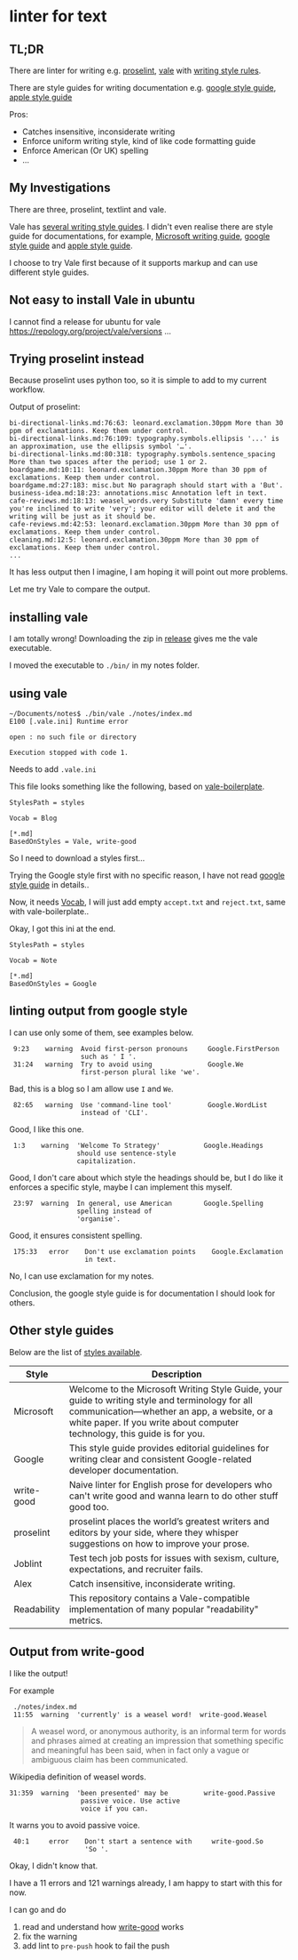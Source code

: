 # linter for text

## TL;DR

There are linter for writing e.g. [proselint](https://github.com/amperser/proselint), [vale](https://github.com/errata-ai/vale) with [writing style rules](https://github.com/errata-ai/styles).

There are style guides for writing documentation e.g. [google style guide](https://developers.google.com/style/), [apple style guide](https://help.apple.com/applestyleguide/)

Pros:

- Catches insensitive, inconsiderate writing
- Enforce uniform writing style, kind of like code formatting guide
- Enforce American (Or UK) spelling
- ...

## My Investigations

There are three, proselint, textlint and vale.

Vale has [several writing style guides](https://github.com/errata-ai/styles#available-styles). I didn't even realise there are style guide for documentations, for example, [Microsoft writing guide](https://docs.microsoft.com/en-us/style-guide/welcome/), [google style guide](https://developers.google.com/style) and [apple style guide](https://help.apple.com/applestyleguide/#/apsg1eef9171).

I choose to try Vale first because of it supports markup and can use different style guides.

## Not easy to install Vale in ubuntu

I cannot find a release for ubuntu for vale https://repology.org/project/vale/versions ...

## Trying proselint instead

Because proselint uses python too, so it is simple to add to my current workflow.

Output of proselint:

```
bi-directional-links.md:76:63: leonard.exclamation.30ppm More than 30 ppm of exclamations. Keep them under control.
bi-directional-links.md:76:109: typography.symbols.ellipsis '...' is an approximation, use the ellipsis symbol '…'.
bi-directional-links.md:80:318: typography.symbols.sentence_spacing More than two spaces after the period; use 1 or 2.
boardgame.md:10:11: leonard.exclamation.30ppm More than 30 ppm of exclamations. Keep them under control.
boardgame.md:27:183: misc.but No paragraph should start with a 'But'.
business-idea.md:18:23: annotations.misc Annotation left in text.
cafe-reviews.md:18:13: weasel_words.very Substitute 'damn' every time you're inclined to write 'very'; your editor will delete it and the writing will be just as it should be.
cafe-reviews.md:42:53: leonard.exclamation.30ppm More than 30 ppm of exclamations. Keep them under control.
cleaning.md:12:5: leonard.exclamation.30ppm More than 30 ppm of exclamations. Keep them under control.
...

```

It has less output then I imagine, I am hoping it will point out more problems.

Let me try Vale to compare the output.

## installing vale

I am totally wrong! Downloading the zip in [release](https://github.com/errata-ai/vale/releases) gives me the vale executable.

I moved the executable to `./bin/` in my notes folder.

## using vale

```
~/Documents/notes$ ./bin/vale ./notes/index.md
E100 [.vale.ini] Runtime error

open : no such file or directory

Execution stopped with code 1.
```

Needs to add `.vale.ini`

This file looks something like the following, based on [vale-boilerplate](https://github.com/errata-ai/vale-boilerplate/blob/master/.vale.ini).

```
StylesPath = styles

Vocab = Blog

[*.md]
BasedOnStyles = Vale, write-good
```

So I need to download a styles first...

Trying the Google style first with no specific reason, I have not read [google style guide](https://developers.google.com/style/highlights) in details..

Now, it needs [Vocab](https://docs.errata.ai/vale/cli#vocab), I will just add empty `accept.txt` and `reject.txt`, same with vale-boilerplate..

Okay, I got this ini at the end.

```
StylesPath = styles

Vocab = Note

[*.md]
BasedOnStyles = Google
```

## linting output from google style

I can use only some of them, see examples below.

```
 9:23    warning  Avoid first-person pronouns     Google.FirstPerson
                  such as ' I '.
 31:24   warning  Try to avoid using              Google.We
                  first-person plural like 'we'.
```

Bad, this is a blog so I am allow use `I` and `We`.

```
 82:65   warning  Use 'command-line tool'         Google.WordList
                  instead of 'CLI'.
```

Good, I like this one.

```
 1:3    warning  'Welcome To Strategy'           Google.Headings
                 should use sentence-style
                 capitalization.
```

Good, I don't care about which style the headings should be, but I do like it enforces a specific style, maybe I can implement this myself.

```
 23:97  warning  In general, use American        Google.Spelling
                 spelling instead of
                 'organise'.
```

Good, it ensures consistent spelling.

```
 175:33   error    Don't use exclamation points    Google.Exclamation
                   in text.
```

No, I can use exclamation for my notes.

Conclusion, the google style guide is for documentation I should look for others.

## Other style guides

Below are the list of [styles available](https://github.com/errata-ai/styles).

| Style       | Description                                                                                                                                                                                                                 |
| ----------- | --------------------------------------------------------------------------------------------------------------------------------------------------------------------------------------------------------------------------- |
| Microsoft   | Welcome to the Microsoft Writing Style Guide, your guide to writing style and terminology for all communication—whether an app, a website, or a white paper. If you write about computer technology, this guide is for you. |
| Google      | This style guide provides editorial guidelines for writing clear and consistent Google-related developer documentation.                                                                                                     |
| write-good  | Naive linter for English prose for developers who can't write good and wanna learn to do other stuff good too.                                                                                                              |
| proselint   | proselint places the world’s greatest writers and editors by your side, where they whisper suggestions on how to improve your prose.                                                                                        |
| Joblint     | Test tech job posts for issues with sexism, culture, expectations, and recruiter fails.                                                                                                                                     |
| Alex        | Catch insensitive, inconsiderate writing.                                                                                                                                                                                   |
| Readability | This repository contains a Vale-compatible implementation of many popular "readability" metrics.                                                                                                                            |

## Output from write-good

I like the output!

For example

```
 ./notes/index.md
 11:55  warning  'currently' is a weasel word!  write-good.Weasel
```

> A weasel word, or anonymous authority, is an informal term for words and phrases aimed at creating an impression that something specific and meaningful has been said, when in fact only a vague or ambiguous claim has been communicated.

Wikipedia definition of weasel words.

```
31:359  warning  'been presented' may be         write-good.Passive
                  passive voice. Use active
                  voice if you can.
```

It warns you to avoid passive voice.

```
 40:1     error    Don't start a sentence with     write-good.So
                   'So '.
```

Okay, I didn't know that.

I have a 11 errors and 121 warnings already, I am happy to start with this for now.

I can go and do

1. read and understand how [write-good](https://github.com/btford/write-good) works
1. fix the warning
1. add lint to `pre-push` hook to fail the push
